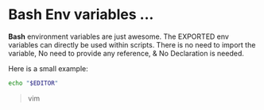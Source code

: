 # Bash Env variables ...

**Bash** environment variables are just awesome. The EXPORTED env variables can directly be used within scripts. There is no need to import the variable, No need to provide any reference, & No Declaration is needed.

Here is a small example: 

```bash test.sh 
echo "$EDITOR"

```
> vim 
